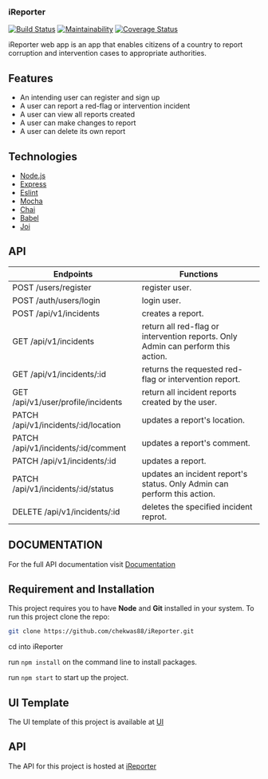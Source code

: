 ### iReporter
[![Build Status](https://travis-ci.org/chekwas88/iReporter.svg?branch=develop)](https://travis-ci.org/chekwas88/iReporter)
[![Maintainability](https://api.codeclimate.com/v1/badges/d666223bb5aa1c7fe65b/maintainability)](https://codeclimate.com/github/chekwas88/iReporter/maintainability)
[![Coverage Status](https://coveralls.io/repos/github/chekwas88/iReporter/badge.svg?branch=develop)](https://coveralls.io/github/chekwas88/iReporter?branch=develop)


iReporter web app is an app that enables citizens of a country to report corruption and intervention cases to appropriate authorities.

## Features
- An intending user can register and sign up
- A user can report a red-flag or intervention incident
- A user can view all reports created
- A user can make changes to report
- A user can delete its own report



## Technologies

- [Node.js](https://nodejs.org/)
- [Express](https://expressjs.com)
- [Eslint](https://eslint.org)
- [Mocha](https://mochajs.org)
- [Chai](http://chaijs.com)
- [Babel](https://babeljs.io)
- [Joi](https://github.com/hapijs/joi)

## API 
|Endpoints                                 |  Functions                                                                          |
|------------------------------------------|-------------------------------------------------------------------------------------|
| POST  /users/register                    | register user.                                                                      |
| POST  /auth/users/login                  | login user.                                                                         |
| POST  /api/v1/incidents                  | creates a report.                                                                   |
| GET   /api/v1/incidents                  | return all red-flag or intervention reports. Only Admin can perform this action.    |        
| GET   /api/v1/incidents/:id              | returns the requested red-flag or intervention report.                              |
| GET /api/v1/user/profile/incidents       | return all incident reports created by the user.                                    |
| PATCH /api/v1/incidents/:id/location     | updates a report's location.                                                        |
| PATCH /api/v1/incidents/:id/comment      | updates a report's comment.                                                         |
| PATCH /api/v1/incidents/:id              | updates a report.                                                                   |
| PATCH /api/v1/incidents/:id/status       | updates an incident report's status. Only Admin can perform this action.            | 
| DELETE /api/v1/incidents/:id             | deletes the specified incident reprot.                                              |

## DOCUMENTATION
For the full API documentation visit [Documentation](https://ireporter-chekwas88.herokuapp.com/api-docs)

## Requirement and Installation
This project requires you to have **Node** and  **Git** installed in your system.
To run this project clone the repo:

```sh
git clone https://github.com/chekwas88/iReporter.git
```

cd into iReporter

run `npm install` on the command line to install packages.

run `npm start` to start up the project.

## UI Template
The UI template of this project is available at [UI](https://chekwas88.github.io/iReporter/) 

## API
The API for this project is hosted at [iReporter](https://ireporter-chekwas88.herokuapp.com/)
